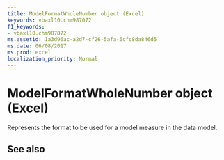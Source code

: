 ```yaml
---
title: ModelFormatWholeNumber object (Excel)
keywords: vbaxl10.chm987072
f1_keywords:
- vbaxl10.chm987072
ms.assetid: 1a3d96ac-a2d7-cf26-5afa-6cfc8da846d5
ms.date: 06/08/2017
ms.prod: excel
localization_priority: Normal
---
```



# ModelFormatWholeNumber object (Excel)

Represents the format to be used for a model measure in the data model.


## See also



